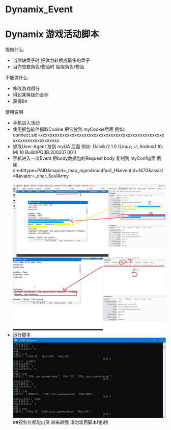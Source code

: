 # Dynamix_Event
Dynamix 游戏活动脚本  
====  
能做什么:
- 当你缺盘子时 把体力转换成最多的盘子
- 当你想要角色/物品时 抽取角色/物品

不能做什么:
- 修改游戏得分
- 得到某等级的金标
- 获得Bit
  
使用说明
- 手机进入活动
- 使用抓包软件抓取Cookie 把它放到 myCookie后面 例如:
 connect.sid=xxxxxxxxxxxxxxxxxxxxxxxxxxxxxxxxxxxxxxxxxxxxxxxxxxxxxxxxxxxxxxxxxxxxxx
- 抓取User-Agent 放到 myUA 后面 例如:
 Dalvik/2.1.0 (Linux; U; Android 10; Mi 10 Build/PQ3B.200207.001)
- 手机进入一次Event 把body数据包的Request body 复制到 myConfig里 例如:
 credittype=PAID&mapid=_map_ngan4mui4faa1_H&eventid=1470&assist=&avator=_char_SoulArmy<br>  
![](https://github.com/BrontByte/Dynamix_Event/raw/master/演示.jpg)  
![](https://github.com/BrontByte/Dynamix_Event/raw/master/演示2.jpg)  
- 运行脚本
![](https://github.com/BrontByte/Dynamix_Event/raw/master/运行.jpg)  
##祝各位都能出货 越来越强
请勿滥用脚本!谢谢!
